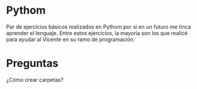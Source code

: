 # Pythom
Par de ejercicios básicos realizados en Pythom por si en un futuro me tinca aprender el lenguaje.
Entre estos ejercicios, la mayoría son los que realicé para ayudar al Vicente en su ramo de programación.

# Preguntas
¿Cómo crear carpetas?
